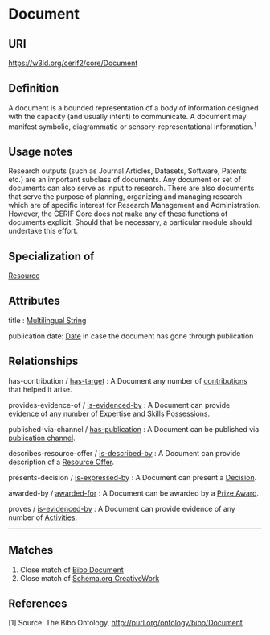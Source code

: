 # Document

## URI
https://w3id.org/cerif2/core/Document

## Definition
A document is a bounded representation of a body of information designed with the capacity (and usually intent) to communicate. 
A document may manifest symbolic, diagrammatic or sensory-representational information.<sup>[1](#fn1)</sup>

## Usage notes
Research outputs (such as Journal Articles, Datasets, Software, Patents etc.) are an important subclass of documents.
Any document or set of documents can also serve as input to research.
There are also documents that serve the purpose of planning, organizing and managing research
which are of specific interest for Research Management and Administration.
However, the CERIF Core does not make any of these functions of documents explicit.
Should that be necessary, a particular module should undertake this effort.

## Specialization of
[Resource](../entities/Resource.md)

## Attributes
title : [Multilingual String](../datatypes/Multilingual_String.md)

publication date: [Date](../datatypes/Date.md) in case the document has gone through publication

## Relationships

<a name="rel__has-contribution">has-contribution</a> / [has-target](../entities/Contribution_to_Document.md#user-content-rel__has-target) : A Document any number of [contributions](../entities/Contribution_to_Document.md) that helped it arise.

<a name="rel__provides-evidence-of">provides-evidence-of</a> / [is-evidenced-by](../entities/Expertise_and_Skills_Possession.md#user-content-rel__is-evidenced-by) : A Document can provide evidence of any number of [Expertise and Skills Possessions](../entities/Expertise_and_Skills_Possession.md).

<a name="rel__published-via-channel">published-via-channel</a> / [has-publication](../entities/Publication_Channel.md#user-content-rel__has-publication) : A Document can be published via [publication channel](../entities/Publication_Channel.md).

<a name="rel__describes-resource-offer">describes-resource-offer</a> / [is-described-by](../entities/Resource_Offer.md#user-content-rel__is-described-by) : A Document can provide description of a [Resource Offer](../entities/Resource_Offer.md).

<a name="rel__presents-decision">presents-decision</a> / [is-expressed-by](../entities/Decision.md#user-content-rel__is-expressed-by) : A Document can present a [Decision](../entities/Decision.md).

<a name="rel__awarded-by">awarded-by</a> / [awarded-for](../entities/Prize_Award.md#user-content-rel__awarded-for) : A Document can be awarded by a [Prize Award](../entities/Prize_Award.md).

<a name="rel__proves">proves</a> / [is-evidenced-by](../entities/Activity.md#user-content-rel__is-evidenced-by) : A Document can provide evidence of any number of [Activities](../entities/Activity.md).


---
## Matches
1. Close match of [Bibo Document](http://purl.org/ontology/bibo/Document)
2. Close match of [Schema.org CreativeWork](https://schema.org/CreativeWork)

## References
<a name="fn1">\[1\]</a> Source: The Bibo Ontology, http://purl.org/ontology/bibo/Document
